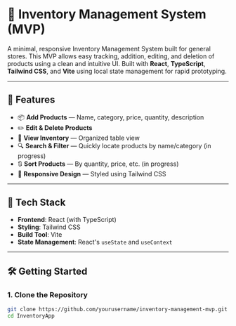 # 🛒 Inventory Management System (MVP)

A minimal, responsive Inventory Management System built for general stores. This MVP allows easy tracking, addition, editing, and deletion of products using a clean and intuitive UI. Built with **React**, **TypeScript**, **Tailwind CSS**, and **Vite** using local state management for rapid prototyping.

---

## 🚀 Features

- 📦 **Add Products** — Name, category, price, quantity, description
- ✏️ **Edit & Delete Products**
- 📄 **View Inventory** — Organized table view
- 🔍 **Search & Filter** — Quickly locate products by name/category (in progress)
- 🔃 **Sort Products** — By quantity, price, etc. (in progress)
- 📱 **Responsive Design** — Styled using Tailwind CSS

---

## 📁 Tech Stack

- **Frontend**: React (with TypeScript)
- **Styling**: Tailwind CSS
- **Build Tool**: Vite
- **State Management**: React's `useState` and `useContext`

---

## 🛠️ Getting Started

### 1. Clone the Repository

```bash
git clone https://github.com/yourusername/inventory-management-mvp.git
cd InventoryApp
